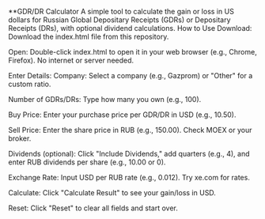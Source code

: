 **GDR/DR Calculator
A simple tool to calculate the gain or loss in US dollars for Russian Global Depositary Receipts (GDRs) or Depositary Receipts (DRs), with optional dividend calculations.
How to Use
Download:
Download the index.html file from this repository.

Open:
Double-click index.html to open it in your web browser (e.g., Chrome, Firefox). No internet or server needed.

Enter Details:
Company: Select a company (e.g., Gazprom) or "Other" for a custom ratio.

Number of GDRs/DRs: Type how many you own (e.g., 100).

Buy Price: Enter your purchase price per GDR/DR in USD (e.g., 10.50).

Sell Price: Enter the share price in RUB (e.g., 150.00). Check MOEX or your broker.

Dividends (optional): Click "Include Dividends," add quarters (e.g., 4), and enter RUB dividends per share (e.g., 10.00 or 0).

Exchange Rate: Input USD per RUB rate (e.g., 0.012). Try xe.com for rates.

Calculate:
Click "Calculate Result" to see your gain/loss in USD.

Reset:
Click "Reset" to clear all fields and start over.
